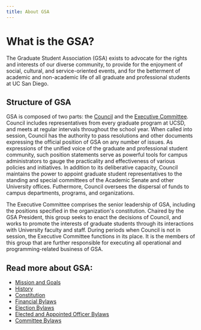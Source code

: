 ```yaml
---
title: About GSA
---
```


# What is the GSA? 

The Graduate Student Association (GSA) exists to advocate for the rights and interests of our diverse community,
to provide for the enjoyment of social, cultural, and service-oriented events,
and for the betterment of academic and non-academic life of all graduate and professional students at UC San Diego.

## Structure of GSA

GSA is composed of two parts: the [Council](/council) and the [Executive Committee](/excom).
Council includes representatives from every graduate program at UCSD,
and meets at regular intervals throughout the school year.
When called into session, Council has the authority to pass resolutions and other documents expressing the official position of GSA on any number of issues.
As expressions of the unified voice of the graduate and professional student community,
such position statements serve as powerful tools for campus administrators to gauge the practicality and effectiveness of various policies and initiatives.
In addition to its deliberative capacity,
Council maintains the power to appoint graduate student representatives to the standing and special committees of the Academic Senate and other University offices.
Futhermore, Council oversees the dispersal of funds to campus departments, programs, and organizations.

The Executive Committee comprises the senior leadership of GSA,
including the positions specified in the organization's constitution.
Chaired by the GSA President, this group seeks to enact the decisions of Council,
and works to promote the interests of graduate students through its interactions with University faculty and staff.
During periods when Council is not in session, the Executive Committee functions in its place.
It is the members of this group that are further responsible for
executing all operational and programming-related business of GSA.

## Read more about GSA:

 - [Mission and Goals](/mission.html)
 - [History](/history.html)
 - [Constitution](/council/docs/constitution.html)
 - [Financial Bylaws](/council/docs/bylaws/financial.html)
 - [Election Bylaws](/council/docs/bylaws/election.html)
 - [Elected and Appointed Officer Bylaws](/council/docs/bylaws/officer.html)
 - [Committee Bylaws](/council/docs/bylaws/committee.html)
